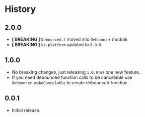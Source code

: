 # History

## 2.0.0
- **[ BREAKING ]** `Debounced.t` moved into `Debouncer` module.
- **[ BREAKING ]** `bs-platform` updated to `5.0.0`.

## 1.0.0
- No breaking changes, just releasing `1.0.0` w/ one new feature.
- If you need debounced function calls to be cancelable use `Debouncer.makeCancelable` to create debounced function.

## 0.0.1
- Initial release.
